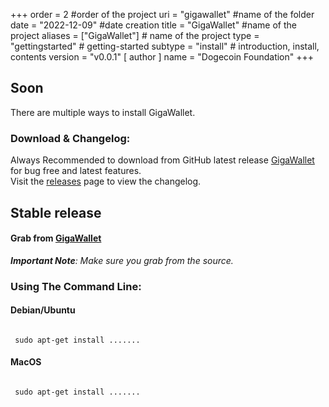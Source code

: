 +++
order = 2 #order of the project
uri = "gigawallet" #name of the folder
date = "2022-12-09" #date creation
title = "GigaWallet" #name of the project
aliases = ["GigaWallet"] # name of the project
type = "gettingstarted" # getting-started
subtype = "install" # introduction, install, contents
version = "v0.0.1"
[ author ]
  name = "Dogecoin Foundation"
+++
<h2 id="quick-start">Soon</h2>
<p>There are multiple ways to install GigaWallet.</p>
<h3 id="download--changelog">Download &amp; Changelog:</h3>
<p>Always Recommended to download from GitHub latest release <a href="https://github.com/dogecoinfoundation/gigawallet">GigaWallet</a> for bug free and latest features.<br>
Visit the <a href="https://github.com/dogecoinfoundation/gigawallet/releases">releases</a> page to view the changelog.<br>
</p>
<h2 id="stable-release">Stable release</h2>
<h4 id="grab-from-jsdelivr-cdn">Grab from <a href="https://github.com/dogecoinfoundation/gigawallet">GigaWallet</a></h4>
<p><em><strong>Important Note</strong>: Make sure you grab from the source.</em></p>
<h3 id="using-the-command-line">Using The Command Line:</h3>

<h4 id="via-npm">Debian/Ubuntu</h4>

<pre>
<code class="language-bash" data-prismjs-copy="Copy">
 sudo apt-get install .......</code>
</pre>

<h4 id="via-npm">MacOS</h4>
<pre>
<code class="language-bash" data-prismjs-copy="Copy">
 sudo apt-get install .......</code>
</pre>